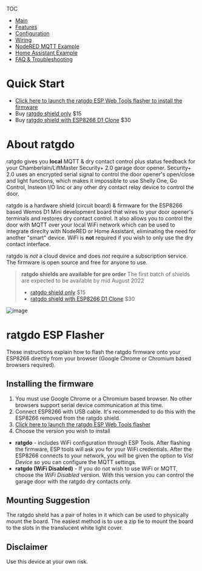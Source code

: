 TOC
* [Main](index.md)
* [Features](01_features.md)
* [Configuration](02_configuration.md)
* [Wiring](03_wiring.md)
* [NodeRED MQTT Example](04_nodered_example.md)
* [Home Assistant Example](05_homeassistant_example.md)
* [FAQ & Troubleshooting](09_faq.md)


# Quick Start

* [Click here to launch the ratgdo ESP Web Tools flasher to install the firmware](flash.html)
* Buy [ratgdo shield only](https://square.link/u/xNP2Orez) $15
* Buy [ratgdo shield with ESP8266 D1 Clone](https://square.link/u/JaMwtjLL) $30

# About ratgdo 
ratgdo gives you **local** MQTT & dry contact control plus status feedback for your Chamberlain/LiftMaster Security+ 2.0 garage door opener. Security+ 2.0 uses an encrypted serial signal to control the door opener's open/close and light functions, which makes it impossible to use Shelly One, Go Control, Insteon I/O linc or any other dry contact relay device to control the door. 

ratgdo is a hardware shield (circuit board) & firmware for the ESP8266 based Wemos D1 Mini development board that wires to your door opener's terminals and restores dry contact control. It also allows you to control the door with MQTT over your local WiFi network which can be used to integrate direclty with NodeRED or Home Assistant, eliminating the need for another "smart" device. WiFi is **not** required if you wish to only use the dry contact interface.

ratgdo is *not* a cloud device and does *not* require a subscription service. The firmware is open source and free for anyone to use.

> **ratgdo shields are available for pre order**
> The first batch of shields are expected to be available by mid August 2022
>
> * [ratgdo shield only](https://square.link/u/xNP2Orez) $15
> * [ratgdo shield with ESP8266 D1 Clone](https://square.link/u/JaMwtjLL) $30

![image](https://user-images.githubusercontent.com/4663918/177624921-042e4da7-b284-43e8-84e4-b950a0d34840.png)


# ratgdo ESP Flasher
These instructions explain how to flash the ratgdo firmware onto your ESP8266 directly from your browser (Google Chrome or Chromium based browsers required).

## Installing the firmware
1. You must use Google Chrome or a Chromium based browser. No other browsers support serial device communication at this time.
2. Connect ESP8266 with USB cable. It's recommended to do this with the ESP8266 removed from the ratgdo shield.
3. [Click here to launch the ratgdo ESP Web Tools flasher](flash.html)
4. Choose the version you wish to install
  * **ratgdo** - includes WiFi configuration through ESP Tools. After flashing the firmware, ESP tools will ask you for your WiFi credentials. After the ESP8266 connects to your network, you will be given the option to _Vist Device_ so you can configure the MQTT settings.
  * **ratgdo (WiFi Disabled)** - If you do not wish to use WiFi or MQTT, choose the _WiFi Disabled_ version. With this version you can control the garage door with the ratgdo dry contacts only.

## Mounting Suggestion
The ratgdo sheld has a pair of holes in it which can be used to physically mount the board. The easiest method is to use a zip tie to mount the board to the slots in the translucent white light cover.

## Disclaimer
Use this device at your own risk.